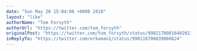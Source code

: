 ```yaml
---
date: "Sun May 20 15:04:06 +0000 2018"
layout: "like"
authorName: "Tom Forsyth"
authorUrl: "https://twitter.com/tom_forsyth"
originalPost: "https://twitter.com/tom_forsyth/status/998217808164020230"
inReplyTo: "https://twitter.com/erkaman2/status/998116706039066624"
---
```

